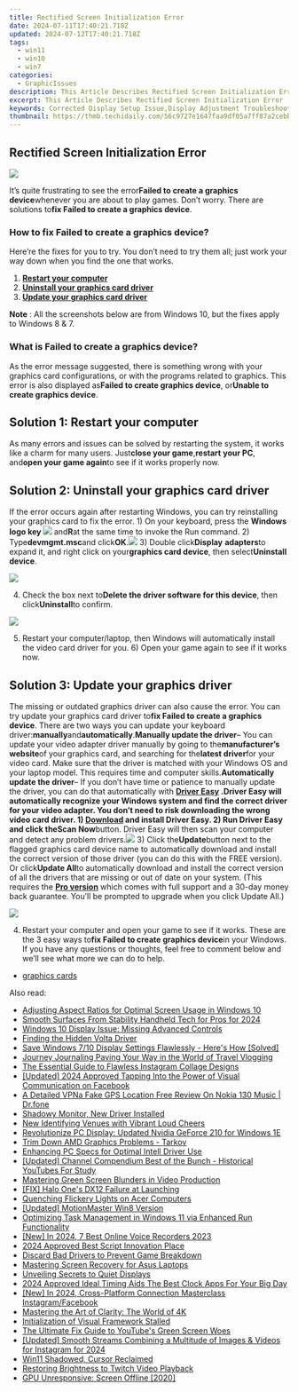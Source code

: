 ```yaml
---
title: Rectified Screen Initialization Error
date: 2024-07-11T17:40:21.718Z
updated: 2024-07-12T17:40:21.718Z
tags:
  - win11
  - win10
  - win7
categories:
  - GraphicIssues
description: This Article Describes Rectified Screen Initialization Error
excerpt: This Article Describes Rectified Screen Initialization Error
keywords: Corrected Display Setup Issue,Display Adjustment Troubleshoot,Resolved Screen Configuration Error,Fix Initial Display Problem,Screen Setup Correction Guide,Initialization Error Screen Repair,Screen Problem Resolution
thumbnail: https://thmb.techidaily.com/56c9727e1647faa9df05a7ff87a2cebb670ed94ea60d5a674997e4383f15e6a2.jpg
---
```


## Rectified Screen Initialization Error

![](https://images.drivereasy.com/wp-content/uploads/2018/03/img_5aa10d09a7144.png)

It’s quite frustrating to see the error**Failed to create a graphics device**whenever you are about to play games. Don’t worry. There are solutions to**fix Failed to create a graphics device**.

### How to fix Failed to create a graphics device?

Here’re the fixes for you to try. You don’t need to try them all; just work your way down when you find the one that works.

1. [**Restart your computer**](#Way1)
2. [**Uninstall your graphics card driver**](#Way2)
3. [**Update your graphics card driver**](#Way3)

**Note** : All the screenshots below are from Windows 10, but the fixes apply to Windows 8 & 7.

### What is Failed to create a graphics device?

As the error message suggested, there is something wrong with your graphics card configurations, or with the programs related to graphics. This error is also displayed as**Failed to create graphics device**, or**Unable to create graphics device**.

## **Solution 1: Restart your computer**

As many errors and issues can be solved by restarting the system, it works like a charm for many users. Just**close your game**,**restart** **your PC**, and**open your game again**to see if it works properly now.

## **Solution 2: Uninstall your graphics card driver**

If the error occurs again after restarting Windows, you can try reinstalling your graphics card to fix the error. 1) On your keyboard, press the **Windows logo key ![](https://images.drivereasy.com/wp-content/uploads/2017/09/img_59b0b16974940.png)** and**R**at the same time to invoke the Run command. 2) Type**devmgmt.msc**and click**OK**.![](https://images.drivereasy.com/wp-content/uploads/2018/03/img_5aa0d3ef63ef1.png) 3) Double click**Display** **adapters**to expand it, and right click on your**graphics card device**, then select**Uninstall device**.

![](https://images.drivereasy.com/wp-content/uploads/2018/03/img_5aa10a4aacd66.jpg)

4) Check the box next to**Delete the driver software for this device**, then click**Uninstall**to confirm.

![](https://images.drivereasy.com/wp-content/uploads/2018/03/img_5aa10a965966a.png)

5) Restart your computer/laptop, then Windows will automatically install the video card driver for you. 6) Open your game again to see if it works now.

## **Solution 3: Update your graphics driver**

The missing or outdated graphics driver can also cause the error. You can try update your graphics card driver to**fix Failed to create a graphics device**. There are two ways you can update your keyboard driver:**manually**and**automatically**.**Manually update the driver**– You can update your video adapter driver manually by going to the**manufacturer’s website**of your graphics card, and searching for the**latest driver**for your video card. Make sure that the driver is matched with your Windows OS and your laptop model. This requires time and computer skills.**Automatically update the driver**– If you don’t have time or patience to manually update the driver, you can do that automatically with **[Driver Easy](https://tools.techidaily.com/drivereasy/download/) .**Driver Easy will automatically recognize your Windows system and find the correct driver for your video adapter. You don’t need to risk downloading the wrong video card driver. 1) **[Download](https://tools.techidaily.com/drivereasy/download/)** and install Driver Easy. 2) Run Driver Easy and click the**Scan Now**button. Driver Easy will then scan your computer and detect any problem drivers.![](https://images.drivereasy.com/wp-content/uploads/2018/03/img_5aa0d53e5ec14.png) 3) Click the**Update**button next to the flagged graphics card device name to automatically download and install the correct version of those driver (you can do this with the FREE version). Or click**Update All**to automatically download and install the correct version of all the drivers that are missing or out of date on your system. (This requires the **[Pro version](https://tools.techidaily.com/drivereasy/download/)**  which comes with full support and a 30-day money back guarantee. You’ll be prompted to upgrade when you click Update All.)

![](https://images.drivereasy.com/wp-content/uploads/2018/03/img_5aa10ea1b4f5e.jpg)

4) Restart your computer and open your game to see if it works. These are the 3 easy ways to**fix Failed to create graphics device**in your Windows. If you have any questions or thoughts, feel free to comment below and we’ll see what more we can do to help.

* [graphics cards](https://tools.techidaily.com/drivereasy/download/)

<ins class="adsbygoogle"
     style="display:block"
     data-ad-format="autorelaxed"
     data-ad-client="ca-pub-7571918770474297"
     data-ad-slot="1223367746"></ins>



<ins class="adsbygoogle"
     style="display:block"
     data-ad-client="ca-pub-7571918770474297"
     data-ad-slot="8358498916"
     data-ad-format="auto"
     data-full-width-responsive="true"></ins>



<span class="atpl-alsoreadstyle">Also read:</span>
<div><ul>
<li><a href="https://graphic-issues.techidaily.com/adjusting-aspect-ratios-for-optimal-screen-usage-in-windows-10/"><u>Adjusting Aspect Ratios for Optimal Screen Usage in Windows 10</u></a></li>
<li><a href="https://extra-guidance.techidaily.com/smooth-surfaces-from-stability-handheld-tech-for-pros-for-2024/"><u>Smooth Surfaces From Stability  Handheld Tech for Pros for 2024</u></a></li>
<li><a href="https://graphic-issues.techidaily.com/windows-10-display-issue-missing-advanced-controls/"><u>Windows 10 Display Issue: Missing Advanced Controls</u></a></li>
<li><a href="https://graphic-issues.techidaily.com/finding-the-hidden-volta-driver/"><u>Finding the Hidden Volta Driver</u></a></li>
<li><a href="https://graphic-issues.techidaily.com/save-windows-710-display-settings-flawlessly-heres-how-solved/"><u>Save Windows 7/10 Display Settings Flawlessly - Here's How [Solved]</u></a></li>
<li><a href="https://youtube-videos.techidaily.com/journey-journaling-paving-your-way-in-the-world-of-travel-vlogging/"><u>Journey Journaling  Paving Your Way in the World of Travel Vlogging</u></a></li>
<li><a href="https://extra-information.techidaily.com/the-essential-guide-to-flawless-instagram-collage-designs/"><u>The Essential Guide to Flawless Instagram Collage Designs</u></a></li>
<li><a href="https://facebook-clips.techidaily.com/updated-2024-approved-tapping-into-the-power-of-visual-communication-on-facebook/"><u>[Updated] 2024 Approved  Tapping Into the Power of Visual Communication on Facebook</u></a></li>
<li><a href="https://location-fake.techidaily.com/a-detailed-vpna-fake-gps-location-free-review-on-nokia-130-music-drfone-by-drfone-virtual-android/"><u>A Detailed VPNa Fake GPS Location Free Review On Nokia 130 Music | Dr.fone</u></a></li>
<li><a href="https://graphic-issues.techidaily.com/shadowy-monitor-new-driver-installed/"><u>Shadowy Monitor, New Driver Installed</u></a></li>
<li><a href="https://voice-adjusting.techidaily.com/new-identifying-venues-with-vibrant-loud-cheers/"><u>New Identifying Venues with Vibrant Loud Cheers</u></a></li>
<li><a href="https://graphic-issues.techidaily.com/revolutionize-pc-display-updated-nvidia-geforce-210-for-windows-1e/"><u>Revolutionize PC Display: Updated Nvidia GeForce 210 for Windows 1E</u></a></li>
<li><a href="https://graphic-issues.techidaily.com/trim-down-amd-graphics-problems-tarkov/"><u>Trim Down AMD Graphics Problems - Tarkov</u></a></li>
<li><a href="https://graphic-issues.techidaily.com/enhancing-pc-specs-for-optimal-intell-driver-use/"><u>Enhancing PC Specs for Optimal Intell Driver Use</u></a></li>
<li><a href="https://youtube-video-recordings.techidaily.com/updated-channel-compendium-best-of-the-bunch-historical-youtubes-for-study/"><u>[Updated] Channel Compendium  Best of the Bunch - Historical YouTubes For Study</u></a></li>
<li><a href="https://graphic-issues.techidaily.com/mastering-green-screen-blunders-in-video-production/"><u>Mastering Green Screen Blunders in Video Production</u></a></li>
<li><a href="https://graphic-issues.techidaily.com/fix-halo-ones-dx12-failure-at-launching/"><u>[FIX] Halo One's DX12 Failure at Launching</u></a></li>
<li><a href="https://graphic-issues.techidaily.com/quenching-flickery-lights-on-acer-computers/"><u>Quenching Flickery Lights on Acer Computers</u></a></li>
<li><a href="https://extra-support.techidaily.com/updated-motionmaster-win8-version/"><u>[Updated] MotionMaster Win8 Version</u></a></li>
<li><a href="https://win11.techidaily.com/optimizing-task-management-in-windows-11-via-enhanced-run-functionality/"><u>Optimizing Task Management in Windows 11 via Enhanced Run Functionality</u></a></li>
<li><a href="https://desktop-recording.techidaily.com/new-in-2024-7-best-online-voice-recorders-2023/"><u>[New] In 2024, 7 Best Online Voice Recorders 2023</u></a></li>
<li><a href="https://fox-info.techidaily.com/2024-approved-best-script-innovation-place/"><u>2024 Approved  Best Script Innovation Place</u></a></li>
<li><a href="https://graphic-issues.techidaily.com/discard-bad-drivers-to-prevent-game-breakdown/"><u>Discard Bad Drivers to Prevent Game Breakdown</u></a></li>
<li><a href="https://graphic-issues.techidaily.com/mastering-screen-recovery-for-asus-laptops/"><u>Mastering Screen Recovery for Asus Laptops</u></a></li>
<li><a href="https://graphic-issues.techidaily.com/unveiling-secrets-to-quiet-displays/"><u>Unveiling Secrets to Quiet Displays</u></a></li>
<li><a href="https://some-knowledge.techidaily.com/2024-approved-ideal-timing-aids-the-best-clock-apps-for-your-big-day/"><u>2024 Approved  Ideal Timing Aids  The Best Clock Apps For Your Big Day</u></a></li>
<li><a href="https://instagram-videos.techidaily.com/new-in-2024-cross-platform-connection-masterclass-instagramfacebook/"><u>[New] In 2024, Cross-Platform Connection Masterclass  Instagram/Facebook</u></a></li>
<li><a href="https://graphic-issues.techidaily.com/mastering-the-art-of-clarity-the-world-of-4k/"><u>Mastering the Art of Clarity: The World of 4K</u></a></li>
<li><a href="https://graphic-issues.techidaily.com/initialization-of-visual-framework-stalled/"><u>Initialization of Visual Framework Stalled</u></a></li>
<li><a href="https://graphic-issues.techidaily.com/the-ultimate-fix-guide-to-youtubes-green-screen-woes/"><u>The Ultimate Fix Guide to YouTube's Green Screen Woes</u></a></li>
<li><a href="https://instagram-videos.techidaily.com/updated-smooth-streams-combining-a-multitude-of-images-and-videos-for-instagram-for-2024/"><u>[Updated] Smooth Streams  Combining a Multitude of Images & Videos for Instagram for 2024</u></a></li>
<li><a href="https://graphic-issues.techidaily.com/win11-shadowed-cursor-reclaimed/"><u>Win11 Shadowed, Cursor Reclaimed</u></a></li>
<li><a href="https://graphic-issues.techidaily.com/restoring-brightness-to-twitch-video-playback/"><u>Restoring Brightness to Twitch Video Playback</u></a></li>
<li><a href="https://graphic-issues.techidaily.com/gpu-unresponsive-screen-offline-2020/"><u>GPU Unresponsive: Screen Offline [2020]</u></a></li>
</ul></div>
